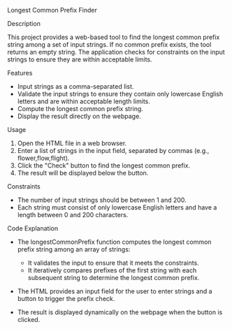 Longest Common Prefix Finder

Description

This project provides a web-based tool to find the longest common prefix string among a set of input strings. If no common prefix exists, the tool returns an empty string. The application checks for constraints on the input strings to ensure they are within acceptable limits.

Features

- Input strings as a comma-separated list.
- Validate the input strings to ensure they contain only lowercase English letters and are within acceptable length limits.
- Compute the longest common prefix string.
- Display the result directly on the webpage.

Usage

1. Open the HTML file in a web browser.
2. Enter a list of strings in the input field, separated by commas (e.g., flower,flow,flight).
3. Click the "Check" button to find the longest common prefix.
4. The result will be displayed below the button.

Constraints

- The number of input strings should be between 1 and 200.
- Each string must consist of only lowercase English letters and have a length between 0 and 200 characters.

Code Explanation

- The longestCommonPrefix function computes the longest common prefix string among an array of strings:
  - It validates the input to ensure that it meets the constraints.
  - It iteratively compares prefixes of the first string with each subsequent string to determine the longest common prefix.

- The HTML provides an input field for the user to enter strings and a button to trigger the prefix check.
- The result is displayed dynamically on the webpage when the button is clicked.
